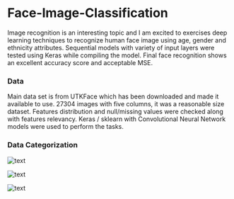 # Face-Image-Classification

Image recognition is an interesting topic and I am excited to exercises deep learning techniques to recognize human face image using age, gender and ethnicity attributes. Sequential models with variety of input layers were tested using Keras while compiling the model. Final face recognition shows an excellent accuracy score and acceptable MSE.

### Data

Main data set is from UTKFace which has been downloaded and made it available to use. 27304 images with five columns, it was a reasonable size dataset. Features distribution and null/missing values were checked along with features relevancy. Keras / sklearn with Convolutional Neural Network models were used to perform the tasks.

### Data Categorization
![text](https://user-images.githubusercontent.com/68614187/105905227-cc9f2d00-5fe7-11eb-9a45-6ac1ebb36fc5.JPG)

![text](https://user-images.githubusercontent.com/68614187/105910076-0bd07c80-5fee-11eb-830c-9d55ced92829.JPG)

![text](https://user-images.githubusercontent.com/68614187/105911047-5a324b00-5fef-11eb-905d-e9c2a7f13587.JPG)

